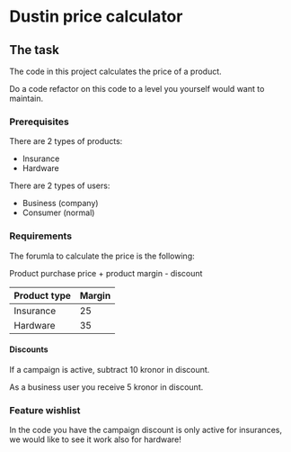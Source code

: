 # Dustin price calculator

## The task

The code in this project calculates the price of a product.

Do a code refactor on this code to a level you yourself would want to maintain.

### Prerequisites

There are 2 types of products:
* Insurance
* Hardware

There are 2 types of users:
* Business (company)
* Consumer (normal)

### Requirements
The forumla to calculate the price is the following:

Product purchase price + product margin - discount

| Product type             | Margin   |
| ------------------------ | -------- |
| Insurance                | 25       |
| Hardware                 | 35       |

#### Discounts

If a campaign is active, subtract 10 kronor in discount.

As a business user you receive 5 kronor in discount.

### Feature wishlist
In the code you have the campaign discount is only active for insurances, we would like to see it work also for hardware!
